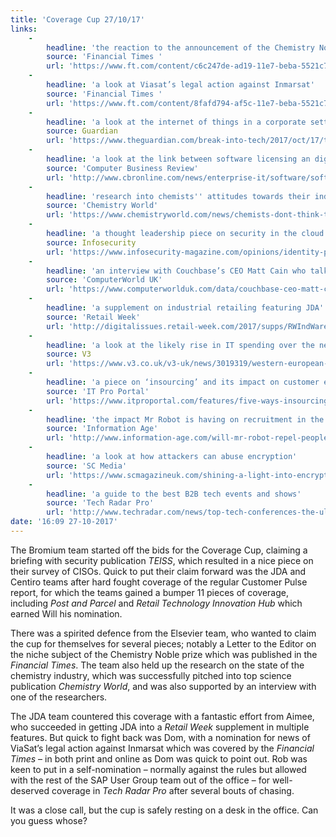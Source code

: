 ```yaml
---
title: 'Coverage Cup 27/10/17'
links:
    -
        headline: 'the reaction to the announcement of the Chemistry Nobel Prize 2017'
        source: 'Financial Times '
        url: 'https://www.ft.com/content/c6c247de-ad19-11e7-beba-5521c713abf4'
    -
        headline: 'a look at Viasat’s legal action against Inmarsat'
        source: 'Financial Times '
        url: 'https://www.ft.com/content/8fafd794-af5c-11e7-beba-5521c713abf4'
    -
        headline: 'a look at the internet of things in a corporate setting'
        source: Guardian
        url: 'https://www.theguardian.com/break-into-tech/2017/oct/17/the-internet-of-things-what-it-is-and-why-business-is-taking-it-seriously'
    -
        headline: 'a look at the link between software licensing an digital transformation'
        source: 'Computer Business Review'
        url: 'http://www.cbronline.com/news/enterprise-it/software/software-licensing-unloved-undervalued-critical-digital-transformation/'
    -
        headline: 'research into chemists'' attitudes towards their industry'
        source: 'Chemistry World'
        url: 'https://www.chemistryworld.com/news/chemists-dont-think-their-field-is-innovative-enough/3008140.article'
    -
        headline: 'a thought leadership piece on security in the cloud'
        source: Infosecurity
        url: 'https://www.infosecurity-magazine.com/opinions/identity-protection-cloud-matters/'
    -
        headline: 'an interview with Couchbase’s CEO Matt Cain who talks through its engagement platform'
        source: 'ComputerWorld UK'
        url: 'https://www.computerworlduk.com/data/couchbase-ceo-matt-cain-explains-purpose-of-worlds-first-engagement-platform-3665422/'
    -
        headline: 'a supplement on industrial retailing featuring JDA'
        source: 'Retail Week'
        url: 'http://digitalissues.retail-week.com/2017/supps/RWIndWarehousing1017/html5/index.html'
    -
        headline: 'a look at the likely rise in IT spending over the next year'
        source: V3
        url: 'https://www.v3.co.uk/v3-uk/news/3019319/western-european-it-spending-will-approach-usd454-billion-this-year'
    -
        headline: 'a piece on ‘insourcing’ and its impact on customer experience'
        source: 'IT Pro Portal'
        url: 'https://www.itproportal.com/features/five-ways-insourcing-can-improve-customer-experience/'
    -
        headline: 'the impact Mr Robot is having on recruitment in the tech industry'
        source: 'Information Age'
        url: 'http://www.information-age.com/will-mr-robot-repel-people-entering-tech-123469070/'
    -
        headline: 'a look at how attackers can abuse encryption'
        source: 'SC Media'
        url: 'https://www.scmagazineuk.com/shining-a-light-into-encrypted-tunnels--5-worst-things-attackers-can-do/article/689304/'
    -
        headline: 'a guide to the best B2B tech events and shows'
        source: 'Tech Radar Pro'
        url: 'http://www.techradar.com/news/top-tech-conferences-the-ultimate-b2b-tech-events-guide-2017'
date: '16:09 27-10-2017'
---
```


The Bromium team started off the bids for the Coverage Cup, claiming a briefing with security publication _TEISS_, which resulted in a nice piece on their survey of CISOs. Quick to put their claim forward was the JDA and Centiro teams after hard fought coverage of the regular Customer Pulse report, for which the teams gained a bumper 11 pieces of coverage, including _Post and Parcel_ and _Retail Technology Innovation Hub_ which earned Will his nomination. 

There was a spirited defence from the Elsevier team, who wanted to claim the cup for themselves for several pieces; notably a Letter to the Editor on the niche subject of the Chemistry Noble prize which was published in the _Financial Times_. The team also held up the research on the state of the chemistry industry, which was successfully pitched into top science publication _Chemistry World_, and was also supported by an interview with one of the researchers. 

The JDA team countered this coverage with a fantastic effort from Aimee, who succeeded in getting JDA into a _Retail Week_ supplement in multiple features. But quick to fight back was Dom, with a nomination for news of ViaSat’s legal action against Inmarsat which was covered by the _Financial Times_ – in both print and online as Dom was quick to point out. Rob was keen to put in a self-nomination – normally against the rules but allowed with the rest of the SAP User Group team out of the office – for well-deserved coverage in _Tech Radar Pro_ after several bouts of chasing. 

It was a close call, but the cup is safely resting on a desk in the office. Can you guess whose?
